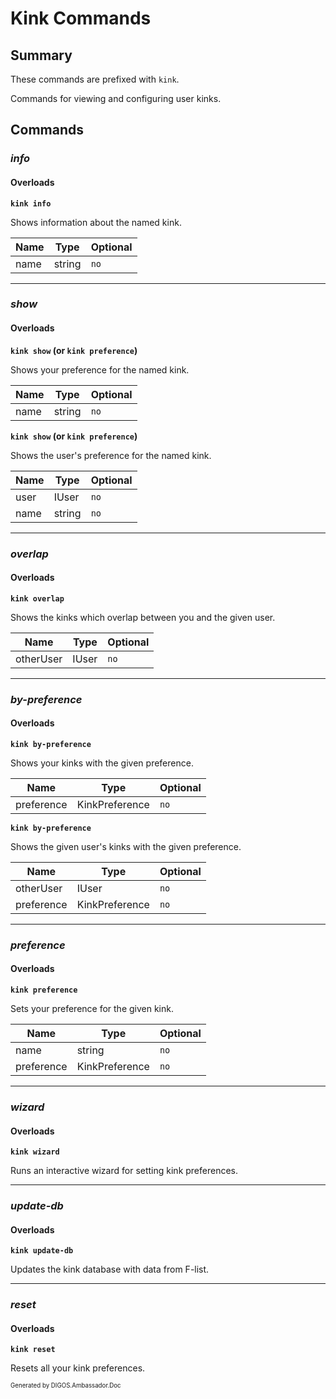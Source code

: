 ﻿Kink Commands
=============
## Summary
These commands are prefixed with `kink`. 

Commands for viewing and configuring user kinks.

## Commands
### *info*
#### Overloads
**`kink info`**

Shows information about the named kink.

| Name | Type | Optional |
| --- | --- | --- |
| name | string | `no` |

---

### *show*
#### Overloads
**`kink show` (or `kink preference`)**

Shows your preference for the named kink.

| Name | Type | Optional |
| --- | --- | --- |
| name | string | `no` |

**`kink show` (or `kink preference`)**

Shows the user's preference for the named kink.

| Name | Type | Optional |
| --- | --- | --- |
| user | IUser | `no` |
| name | string | `no` |

---

### *overlap*
#### Overloads
**`kink overlap`**

Shows the kinks which overlap between you and the given user.

| Name | Type | Optional |
| --- | --- | --- |
| otherUser | IUser | `no` |

---

### *by-preference*
#### Overloads
**`kink by-preference`**

Shows your kinks with the given preference.

| Name | Type | Optional |
| --- | --- | --- |
| preference | KinkPreference | `no` |

**`kink by-preference`**

Shows the given user's kinks with the given preference.

| Name | Type | Optional |
| --- | --- | --- |
| otherUser | IUser | `no` |
| preference | KinkPreference | `no` |

---

### *preference*
#### Overloads
**`kink preference`**

Sets your preference for the given kink.

| Name | Type | Optional |
| --- | --- | --- |
| name | string | `no` |
| preference | KinkPreference | `no` |

---

### *wizard*
#### Overloads
**`kink wizard`**

Runs an interactive wizard for setting kink preferences.

---

### *update-db*
#### Overloads
**`kink update-db`**

Updates the kink database with data from F-list.

---

### *reset*
#### Overloads
**`kink reset`**

Resets all your kink preferences.

<sub><sup>Generated by DIGOS.Ambassador.Doc</sup></sub>